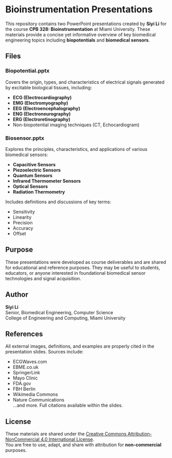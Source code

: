 # Bioinstrumentation Presentations

This repository contains two PowerPoint presentations created by **Siyi Li** for the course **CPB 328: Bioinstrumentation** at Miami University. These materials provide a concise yet informative overview of key biomedical engineering topics including **biopotentials** and **biomedical sensors**.

## Files

### Biopotential.pptx
Covers the origin, types, and characteristics of electrical signals generated by excitable biological tissues, including:
- **ECG (Electrocardiography)**
- **EMG (Electromyography)**
- **EEG (Electroencephalography)**
- **ENG (Electroneurography)**
- **ERG (Electroretinography)**
- Non-biopotential imaging techniques (CT, Echocardiogram)

### Biosensor.pptx
Explores the principles, characteristics, and applications of various biomedical sensors:
- **Capacitive Sensors**
- **Piezoelectric Sensors**
- **Quantum Sensors**
- **Infrared Thermometer Sensors**
- **Optical Sensors**
- **Radiation Thermometry**

Includes definitions and discussions of key terms:
- Sensitivity
- Linearity
- Precision
- Accuracy
- Offset

## Purpose
These presentations were developed as course deliverables and are shared for educational and reference purposes. They may be useful to students, educators, or anyone interested in foundational biomedical sensor technologies and signal acquisition.

## Author
**Siyi Li**  
Senior, Biomedical Engineering, Computer Science  
College of Engineering and Computing, Miami University

## References
All external images, definitions, and examples are properly cited in the presentation slides. Sources include:
- ECGWaves.com  
- EBME.co.uk  
- SpringerLink  
- Mayo Clinic  
- FDA.gov  
- FBH Berlin  
- Wikimedia Commons  
- Nature Communications  
...and more. Full citations available within the slides.

## License
These materials are shared under the [Creative Commons Attribution-NonCommercial 4.0 International License](https://creativecommons.org/licenses/by-nc/4.0/).  
You are free to use, adapt, and share with attribution for **non-commercial** purposes.
